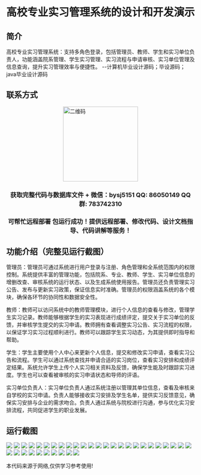 <p><h1 align="center">高校专业实习管理系统的设计和开发演示</h1></p>

## 简介
高校专业实习管理系统：支持多角色登录，包括管理员、教师、学生和实习单位负责人，功能涵盖院系管理、学生实习管理、实习流程与申请审核、实习单位管理及信息查询，提升实习管理效率与便捷性。    --计算机毕业设计源码；毕设源码；java毕业设计源码


## 联系方式
<img src="https://bs-1329754181.cos.ap-shanghai.myqcloud.com/wx.jpg" alt="二维码" style="display: block; margin: 0 auto;" width="200px">
<p><h3 align="center">获取完整代码与数据库文件 + 微信：bysj5151 QQ: 86050149 QQ群: 783742310</h3></p>
<p><h3 align="center">可帮忙远程部署 包运行成功！提供远程部署、修改代码、设计文档指导、代码讲解等服务！</h3></p>

## 功能介绍（完整见运行截图）
管理员：管理员可通过系统进行用户登录与注册、角色管理和全系统范围内的权限控制。系统提供丰富的管理功能，包括院系、专业、教师、学生、实习单位信息的增删改查、审核系统的运行状态、以及生成系统使用报告。管理员还负责管理实习公告、发布与更新实习政策，保证信息实时准确。管理员的权限涵盖系统的各个模块，确保各环节的协同性和数据安全性。

教师：教师可以访问系统中的教师管理模块，进行个人信息的查看与修改，管理学生实习记录。教师能够根据学生的实习表现进行成绩评定，提交关于实习单位的反馈，并审核学生提交的实习申请。教师拥有查看调整实习公告、实习流程的权限，以保证学习实习过程顺利进行。教师可以跟踪学生实习动态，为其提供即时指导和帮助。

学生：学生主要使用个人中心来更新个人信息，提交和修改实习申请，查看实习公告和流程。学生可以通过系统查找并申请合适的实习岗位，查看实习安排和成绩评定结果。系统允许学生上传个人实习相关资料及反馈，确保学生能及时跟踪实习进度。学生也可以查看被审核的实习申请状态和导师的评语。

实习单位负责人：实习单位负责人通过系统注册以管理其单位信息，查看及审核来自学校的实习申请。负责人能够接收实习安排及学生名单，提供实习反馈意见，确保实习安排与企业的需求吻合。负责人通过系统与院校进行沟通，参与优化实习安排流程，共同促进学生的职业发展。


## 运行截图
![](https://bs-1329754181.cos.ap-shanghai.myqcloud.com/spring/CollegeInternshipManagementSystemDesignAndDevelopmentDemo/img/001.jpg)
![](https://bs-1329754181.cos.ap-shanghai.myqcloud.com/spring/CollegeInternshipManagementSystemDesignAndDevelopmentDemo/img/002.jpg)
![](https://bs-1329754181.cos.ap-shanghai.myqcloud.com/spring/CollegeInternshipManagementSystemDesignAndDevelopmentDemo/img/003.jpg)
![](https://bs-1329754181.cos.ap-shanghai.myqcloud.com/spring/CollegeInternshipManagementSystemDesignAndDevelopmentDemo/img/004.jpg)
![](https://bs-1329754181.cos.ap-shanghai.myqcloud.com/spring/CollegeInternshipManagementSystemDesignAndDevelopmentDemo/img/005.jpg)
![](https://bs-1329754181.cos.ap-shanghai.myqcloud.com/spring/CollegeInternshipManagementSystemDesignAndDevelopmentDemo/img/006.jpg)
![](https://bs-1329754181.cos.ap-shanghai.myqcloud.com/spring/CollegeInternshipManagementSystemDesignAndDevelopmentDemo/img/007.jpg)
![](https://bs-1329754181.cos.ap-shanghai.myqcloud.com/spring/CollegeInternshipManagementSystemDesignAndDevelopmentDemo/img/008.jpg)
![](https://bs-1329754181.cos.ap-shanghai.myqcloud.com/spring/CollegeInternshipManagementSystemDesignAndDevelopmentDemo/img/009.jpg)
![](https://bs-1329754181.cos.ap-shanghai.myqcloud.com/spring/CollegeInternshipManagementSystemDesignAndDevelopmentDemo/img/010.jpg)
![](https://bs-1329754181.cos.ap-shanghai.myqcloud.com/spring/CollegeInternshipManagementSystemDesignAndDevelopmentDemo/img/011.jpg)
![](https://bs-1329754181.cos.ap-shanghai.myqcloud.com/spring/CollegeInternshipManagementSystemDesignAndDevelopmentDemo/img/012.jpg)
![](https://bs-1329754181.cos.ap-shanghai.myqcloud.com/spring/CollegeInternshipManagementSystemDesignAndDevelopmentDemo/img/013.jpg)
![](https://bs-1329754181.cos.ap-shanghai.myqcloud.com/spring/CollegeInternshipManagementSystemDesignAndDevelopmentDemo/img/014.jpg)
![](https://bs-1329754181.cos.ap-shanghai.myqcloud.com/spring/CollegeInternshipManagementSystemDesignAndDevelopmentDemo/img/015.jpg)
![](https://bs-1329754181.cos.ap-shanghai.myqcloud.com/spring/CollegeInternshipManagementSystemDesignAndDevelopmentDemo/img/016.jpg)
![](https://bs-1329754181.cos.ap-shanghai.myqcloud.com/spring/CollegeInternshipManagementSystemDesignAndDevelopmentDemo/img/017.jpg)
![](https://bs-1329754181.cos.ap-shanghai.myqcloud.com/spring/CollegeInternshipManagementSystemDesignAndDevelopmentDemo/img/018.jpg)
![](https://bs-1329754181.cos.ap-shanghai.myqcloud.com/spring/CollegeInternshipManagementSystemDesignAndDevelopmentDemo/img/019.jpg)
![](https://bs-1329754181.cos.ap-shanghai.myqcloud.com/spring/CollegeInternshipManagementSystemDesignAndDevelopmentDemo/img/020.jpg)
![](https://bs-1329754181.cos.ap-shanghai.myqcloud.com/spring/CollegeInternshipManagementSystemDesignAndDevelopmentDemo/img/021.jpg)
![](https://bs-1329754181.cos.ap-shanghai.myqcloud.com/spring/CollegeInternshipManagementSystemDesignAndDevelopmentDemo/img/022.jpg)
![](https://bs-1329754181.cos.ap-shanghai.myqcloud.com/spring/CollegeInternshipManagementSystemDesignAndDevelopmentDemo/img/023.jpg)
![](https://bs-1329754181.cos.ap-shanghai.myqcloud.com/spring/CollegeInternshipManagementSystemDesignAndDevelopmentDemo/img/024.jpg)
![](https://bs-1329754181.cos.ap-shanghai.myqcloud.com/spring/CollegeInternshipManagementSystemDesignAndDevelopmentDemo/img/025.jpg)
![](https://bs-1329754181.cos.ap-shanghai.myqcloud.com/spring/CollegeInternshipManagementSystemDesignAndDevelopmentDemo/img/026.jpg)
![](https://bs-1329754181.cos.ap-shanghai.myqcloud.com/spring/CollegeInternshipManagementSystemDesignAndDevelopmentDemo/img/027.jpg)
![](https://bs-1329754181.cos.ap-shanghai.myqcloud.com/spring/CollegeInternshipManagementSystemDesignAndDevelopmentDemo/img/028.jpg)
![](https://bs-1329754181.cos.ap-shanghai.myqcloud.com/spring/CollegeInternshipManagementSystemDesignAndDevelopmentDemo/img/029.jpg)
![](https://bs-1329754181.cos.ap-shanghai.myqcloud.com/spring/CollegeInternshipManagementSystemDesignAndDevelopmentDemo/img/030.jpg)
![](https://bs-1329754181.cos.ap-shanghai.myqcloud.com/spring/CollegeInternshipManagementSystemDesignAndDevelopmentDemo/img/031.jpg)
![](https://bs-1329754181.cos.ap-shanghai.myqcloud.com/spring/CollegeInternshipManagementSystemDesignAndDevelopmentDemo/img/032.jpg)
![](https://bs-1329754181.cos.ap-shanghai.myqcloud.com/spring/CollegeInternshipManagementSystemDesignAndDevelopmentDemo/img/033.jpg)
![](https://bs-1329754181.cos.ap-shanghai.myqcloud.com/spring/CollegeInternshipManagementSystemDesignAndDevelopmentDemo/img/034.jpg)
![](https://bs-1329754181.cos.ap-shanghai.myqcloud.com/spring/CollegeInternshipManagementSystemDesignAndDevelopmentDemo/img/035.jpg)

<p>本代码来源于网络,仅供学习参考使用!</p>
